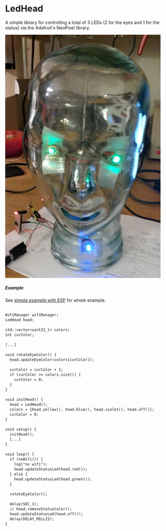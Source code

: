 # LedHead

A simple library for controlling a total of 3 LEDs (2 for the eyes and 1 for the status) via the Adafruit's NeoPixel library.

![head](head.jpg)

##### Example

See [simple example with ESP](https://github.com/ringbuchblock/LedHead/tree/master/examples/simple_with_esp) for whole example.

```arduino

WiFiManager wifiManager;
LedHead head;

std::vector<uint32_t> colors;
int curColor;

[...]

void rotateEyeColor() {
  head.updateEyeColor(colors[curColor]);

  curColor = curColor + 1;
  if (curColor >= colors.size()) {
    curColor = 0;
  }  
}

void initHead() {
  head = LedHead();
  colors = {head.yellow(), head.blue(), head.violet(), head.off()};
  curColor = 0;
}

void setup() {
  initHead();
  [...]
}

void loop() {
  if (noWifi()) {
    log("no wifi");
    head.updateStatusLed(head.red());
  } else {
    head.updateStatusLed(head.green());
  }

  rotateEyeColor();

  delay(SEC_1);
  // head.removeStatusColor();
  head.updateStatusLed(head.off());
  delay(DELAY_MILLIS);
}
```
